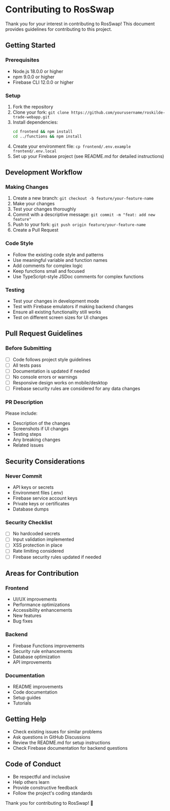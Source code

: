 # Contributing to RosSwap

Thank you for your interest in contributing to RosSwap! This document provides guidelines for contributing to this project.

## Getting Started

### Prerequisites
- Node.js 18.0.0 or higher
- npm 9.0.0 or higher
- Firebase CLI 12.0.0 or higher

### Setup
1. Fork the repository
2. Clone your fork: `git clone https://github.com/yourusername/roskilde-trade-webapp.git`
3. Install dependencies:
   ```bash
   cd frontend && npm install
   cd ../functions && npm install
   ```
4. Create your environment file: `cp frontend/.env.example frontend/.env.local`
5. Set up your Firebase project (see README.md for detailed instructions)

## Development Workflow

### Making Changes
1. Create a new branch: `git checkout -b feature/your-feature-name`
2. Make your changes
3. Test your changes thoroughly
4. Commit with a descriptive message: `git commit -m "feat: add new feature"`
5. Push to your fork: `git push origin feature/your-feature-name`
6. Create a Pull Request

### Code Style
- Follow the existing code style and patterns
- Use meaningful variable and function names
- Add comments for complex logic
- Keep functions small and focused
- Use TypeScript-style JSDoc comments for complex functions

### Testing
- Test your changes in development mode
- Test with Firebase emulators if making backend changes
- Ensure all existing functionality still works
- Test on different screen sizes for UI changes

## Pull Request Guidelines

### Before Submitting
- [ ] Code follows project style guidelines
- [ ] All tests pass
- [ ] Documentation is updated if needed
- [ ] No console errors or warnings
- [ ] Responsive design works on mobile/desktop
- [ ] Firebase security rules are considered for any data changes

### PR Description
Please include:
- Description of the changes
- Screenshots if UI changes
- Testing steps
- Any breaking changes
- Related issues

## Security Considerations

### Never Commit
- API keys or secrets
- Environment files (.env)
- Firebase service account keys
- Private keys or certificates
- Database dumps

### Security Checklist
- [ ] No hardcoded secrets
- [ ] Input validation implemented
- [ ] XSS protection in place
- [ ] Rate limiting considered
- [ ] Firebase security rules updated if needed

## Areas for Contribution

### Frontend
- UI/UX improvements
- Performance optimizations
- Accessibility enhancements
- New features
- Bug fixes

### Backend
- Firebase Functions improvements
- Security rule enhancements
- Database optimization
- API improvements

### Documentation
- README improvements
- Code documentation
- Setup guides
- Tutorials

## Getting Help

- Check existing issues for similar problems
- Ask questions in GitHub Discussions
- Review the README.md for setup instructions
- Check Firebase documentation for backend questions

## Code of Conduct

- Be respectful and inclusive
- Help others learn
- Provide constructive feedback
- Follow the project's coding standards

Thank you for contributing to RosSwap! 🚀 